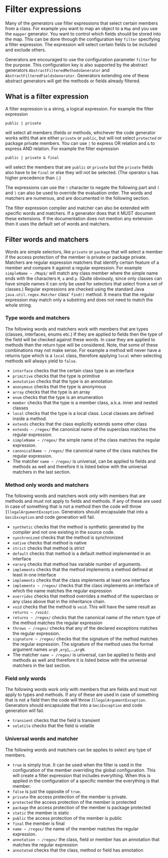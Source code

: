 # Filter expressions

Many of the generators use filter expressions that select certain
members from a class. For example you want to map an object to a `Map`
and you use the `mapper` generator. You want to control which fields
should be stored into the map. This can be done through the
configuration key `filter` specifying a filter expression. The
expression will select certain fields to be included and exclude others.

Generators are encouraged to use the configuration parameter `filter`
for the purpose. This configuration key is also supported by the
abstract generators `AbstractFilteredMethodsGenerator` and
`AbstractFilteredFieldsGenerator`. Generators extending one of these
abstract generators will get the methods or fields already filtered.

## What is a filter expression

A filter expression is a string, a logical expression. For example the
filter expression

`public | private`

will select all members (fields or methods, whichever the code generator
works with) that are either `private` or `public`, but will not select
`protected` or package private members. You can use `|` to express OR
relation and `&` to express AND relation. For example the filter
expression

`public | private & final`

will select the members that are `public` or `private` but the `private`
fields also have to be `final` or else they will not be selected. (The
operator `&` has higher precedence than `|`.)

The expressions can use the `!` character to negate the following part
and `(` and `)` can also be used to override the evaluation order. The
words and matchers are numerous, and are documented in the following
section.

The filter expression compiler and matcher can also be extended with
specific words and matchers. If a generator does that it MUST document
these extensions. If the documentation does not mention any extension
then it uses the default set of words and matchers.

## Filter words and matchers

Words are simple selectors, like `private` or `package` that will select
a member if the access protection of the member is private or package
private. Matchers are regular expression matchers that identify certain
feature of a member and compare it against a regular expression. For
example `simpleName ~ /Map$/` will match any class member where the
simple name ends with the characters `M`, `a` and `p`. (Quite obviously,
since only classes can have simple names it can only be used for
selectors that select from a set of classes.) Regular expressions are
checked using the standard Java `java.util.regex.Matcher` class'
`find()` method. It means that the regular expression may match only a
substring and does not need to match the whole string.

### Type words and matchers

The following words and matchers work with members that are types
(classes, interfaces, enums etc.) If they are applied to fields then the
type of the field will be checked against these words. In case they are
applied to methods then the return type will be considered. Note, that
some of these combinations may not make sense. For example a method will
never have a returns type which is a `local` class, therefore applying
`local` when selecting methods will always yield to `false`.

* `interface` checks that the certain class type is an interface
* `primitive` checks that the type is primitive
* `annotation` checks that the type is an annotation
* `anonymous` checks that the type is anonymous
* `array` checks that the type is an array
* `enum` checks that the type is an enumeration
* `member` checks that the type is a member class, a.k.a. inner and
  nested classes
* `local` checks that the type is a local class. Local classes are
  defined inside a method.
* `extends` checks that the class explicitly extends some other class   
* `extends ~ /regex/` the canonical name of the superclass matches the 
  regular expression. 
* `simpleName ~ /regex/` the simple name of the class matches the
  regular expression.
* `canonicalName ~ /regex/` the canonical name of the class matches the
  regular expression.
* The matcher `name ~ /regex/` is universal, can be applied to fields
  and methods as well and therefore it is listed below with the
  universal matchers in the last section.

### Method only words and matchers

The following words and matchers work only with members that are methods
and must not apply to fields and methods. If any of these are used in
case of something that is not a method then the code will throw
`IllegalArgumentException`. Generators should encapsulate that into a
`GeciException` and code generation will fail.

* `synthetic` checks that the method is synthetic generated by the
  compiler and not one existing in the source code.
* `synchronized` checks that the method is synchronized
* `native` checks that method is native
* `strict` checks that method is strict
* `default` checks that method is a default method implemented in an
  interface
* `vararg`  checks that method has variable number of arguments.
* `implements`  checks that the method implements a method defined at
   least in one interface
* `implements` checks that the class implements at least one interface
* `implements ~ /regex/` checks that the class implements an interface
   of which the name matches the regular expression
* `overrides`  checks that method overrides a method of the superclass
  or any class above that in the inheritance chain. 
* `void` checks that the method is `void`. This will have the same
  result as `returns ~ /void/`.
* `returns ~ /regex/`  checks that the canonical name of the return type
  of the method matches the regular expression 
* `throws ~ /regex/` checks that any of the declared exceptions matches
  the regular expression. 
* `signature ~ /regex/` checks that the signature of the method matches
  the regular expression. The signature of the
  method uses the formal argument names `arg0` ,`arg1`,...,`argN`. 
* The matcher `name ~ /regex/` is universal, can be applied to fields
  and methods as well and therefore it is listed below with the
  universal matchers in the last section.
  
### Field only words


The following words work only with members that are fields and must not
apply to types and methods. If any of these are used in case of
something that is not a field then the code will throw
`IllegalArgumentException`. Generators should encapsulate that into a
`GeciException` and code generation will fail.

* `transient` checks that the field is transient
* `volatile` checks that the field is volatile

### Universal words and matcher

The following words and matchers can be applies to select any type of
members.

* `true` is simply true. It can be used when the filter is used in the
  configuration of the member overriding the global configuration. This
  will create a filter expression that includes everything. When this is
  applied in the configuration of a specific member the everything is
  that member. 
* `false` is just the opposite of `true`.
* `private` the access protection of the member is private.
* `protected` the access protection of the member is protected
* `package` the access protection of the member is package protected
* `static` the member is static
* `public`  the access protection of the member is public
* `final` the member is final
* `name ~ /regex/` the name of the member matches the regular
  expression.
* `annotation ~ /regex/` the class, field or member has an annotation
  that matches the regular expression
* `annotated` checks that the class, method or field has annotation  
